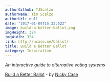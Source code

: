 ```yaml
---
authorGithub: TJScalzo
authorName: Tim Scalzo
authorUrl: null
date: "2017-01-09T16:33:52Z"
image: build-a-better-ballot.png
imgHeight: 324
imgWidth: 324
link: http://ncase.me/ballot/
title: Build a Better Ballot
category: Inspiration
---
```


_An interactive guide to alternative voting systems_



[Build a Better Ballot](http://ncase.me/ballot/) - by [Nicky Case](http://ncase.me/)
